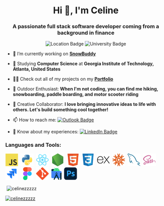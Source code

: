 <h1 align="center">Hi 👋, I'm Celine</h1>
<h3 align="center">A passionate full stack software developer coming from a background in finance</h3>

<p align="center">
  <img src="https://img.shields.io/badge/Location-Vancouver,%20BC-blue?style=flat-square" alt="Location Badge"/>
  <img src="https://img.shields.io/badge/University-Georgia%20Institute%20of%20Technology-blue?style=flat-square" alt="University Badge"/>
</p>

- 🔭 I’m currently working on [**SnowBuddy**](https://github.com/Celinezzzzz/SnowBuddy)

- 🌱 Studying **Computer Science** at **Georgia Institute of Technology, Atlanta, United States**

- 👨‍💻 Check out all of my projects on my [**Portfolio**]([[https://Celinezzzzz.github.io])

- 🌲 Outdoor Enthusiast: **When I'm not coding, you can find me hiking, snowboarding, paddle boarding, and motor scooter riding**

- 👯 Creative Collaborator: **I love bringing innovative ideas to life with others. Let's build something cool together!**

- 📫 How to reach me: <a href="mailto:celine_zhou@outlook.com"><img src="https://img.shields.io/badge/Outlook-0078D4?logo=microsoft-outlook&logoColor=white" alt="Outlook Badge"/></a>

- 📄 Know about my experiences: <a href="https://linkedin.com/in/zhouceline/"><img src="https://img.shields.io/badge/LinkedIn-blue?logo=linkedin&logoColor=white" alt="LinkedIn Badge"/></a>

<h3 align="left">Languages and Tools:</h3>
<p align="left"> 
  <img src="https://github.com/devicons/devicon/blob/master/icons/javascript/javascript-original.svg" title="JS" alt="JS" width="40" height="40"/>&nbsp;
  <img src="https://github.com/devicons/devicon/blob/master/icons/python/python-original.svg" title="Python" alt="Python" width="40" height="40"/>&nbsp;
  <img src="https://github.com/devicons/devicon/blob/master/icons/react/react-original.svg" title="React" alt="React" width="40" height="40"/>&nbsp;
  <img src="https://github.com/devicons/devicon/blob/master/icons/nodejs/nodejs-original.svg" title="Node" alt="Node" width="40" height="40"/>&nbsp;
  <img src="https://github.com/devicons/devicon/blob/master/icons/html5/html5-original.svg" title="HTML" alt="HTML" width="40" height="40"/>&nbsp;
  <img src="https://github.com/devicons/devicon/blob/master/icons/css3/css3-original.svg" title="CSS" alt="CSS" width="40" height="40"/>&nbsp;
  <img src="https://github.com/devicons/devicon/blob/master/icons/express/express-original.svg" title="Express" alt="Express" width="40" height="40"/>&nbsp;
  <img src="https://github.com/devicons/devicon/blob/master/icons/knexjs/knexjs-original.svg" title="knex" alt="knex" width="40" height="40"/>&nbsp;
  <img src="https://github.com/devicons/devicon/blob/master/icons/mysql/mysql-original.svg" title="MySQL" alt="MySQL" width="40" height="40"/>&nbsp;
  <img src="https://github.com/devicons/devicon/blob/master/icons/sass/sass-original.svg" title="Sass" alt="Sass" width="40" height="40"/>&nbsp;
  <img src="https://github.com/devicons/devicon/blob/master/icons/jira/jira-original.svg" title="Jira" alt="Jira" width="40" height="40"/>&nbsp;
  <img src="https://github.com/devicons/devicon/blob/master/icons/figma/figma-original.svg" title="Figma" alt="Figma" width="40" height="40"/>&nbsp;
  <img src="https://github.com/devicons/devicon/blob/master/icons/git/git-original.svg" title="Git" alt="Git" width="40" height="40"/>
  <img src="https://github.com/devicons/devicon/blob/master/icons/androidstudio/androidstudio-original.svg" title="AndroidStudio" alt="AndroidStudio" width="40" height="40"/>
  <img src="https://github.com/devicons/devicon/blob/master/icons/photoshop/photoshop-original.svg" title="Photoshop" alt="Photoshop" width="40" height="40"/> 
</p>

<p>&nbsp;<img align="center" src="https://github-readme-stats.vercel.app/api?username=celinezzzzz&show_icons=true&locale=en" alt="celinezzzzz" /></p>
<p align="left"> <a href="https://github.com/ryo-ma/github-profile-trophy"><img src="https://github-profile-trophy.vercel.app/?username=celinezzzzz" alt="celinezzzzz" /></a> </p>

